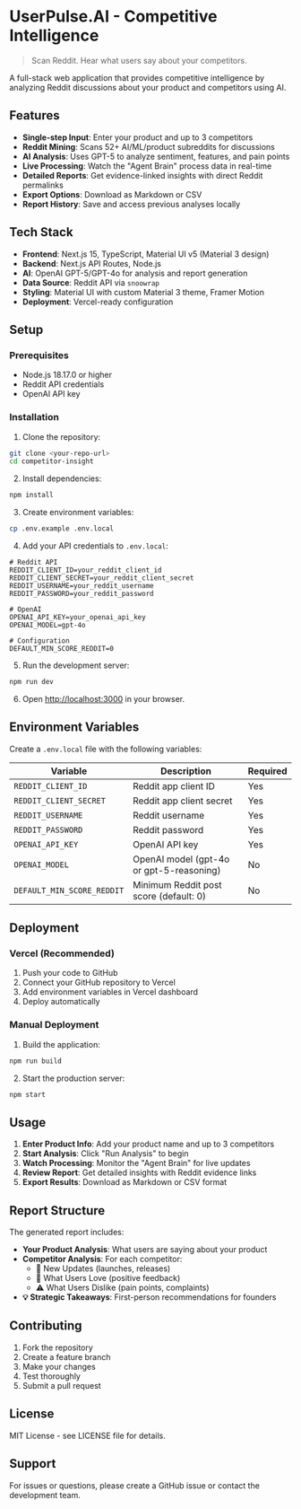 # UserPulse.AI - Competitive Intelligence

> Scan Reddit. Hear what users say about your competitors.

A full-stack web application that provides competitive intelligence by analyzing Reddit discussions about your product and competitors using AI.

## Features

- **Single-step Input**: Enter your product and up to 3 competitors
- **Reddit Mining**: Scans 52+ AI/ML/product subreddits for discussions
- **AI Analysis**: Uses GPT-5 to analyze sentiment, features, and pain points
- **Live Processing**: Watch the "Agent Brain" process data in real-time
- **Detailed Reports**: Get evidence-linked insights with direct Reddit permalinks
- **Export Options**: Download as Markdown or CSV
- **Report History**: Save and access previous analyses locally

## Tech Stack

- **Frontend**: Next.js 15, TypeScript, Material UI v5 (Material 3 design)
- **Backend**: Next.js API Routes, Node.js
- **AI**: OpenAI GPT-5/GPT-4o for analysis and report generation
- **Data Source**: Reddit API via `snoowrap`
- **Styling**: Material UI with custom Material 3 theme, Framer Motion
- **Deployment**: Vercel-ready configuration

## Setup

### Prerequisites

- Node.js 18.17.0 or higher
- Reddit API credentials
- OpenAI API key

### Installation

1. Clone the repository:
```bash
git clone <your-repo-url>
cd competitor-insight
```

2. Install dependencies:
```bash
npm install
```

3. Create environment variables:
```bash
cp .env.example .env.local
```

4. Add your API credentials to `.env.local`:
```env
# Reddit API
REDDIT_CLIENT_ID=your_reddit_client_id
REDDIT_CLIENT_SECRET=your_reddit_client_secret
REDDIT_USERNAME=your_reddit_username
REDDIT_PASSWORD=your_reddit_password

# OpenAI
OPENAI_API_KEY=your_openai_api_key
OPENAI_MODEL=gpt-4o

# Configuration
DEFAULT_MIN_SCORE_REDDIT=0
```

5. Run the development server:
```bash
npm run dev
```

6. Open [http://localhost:3000](http://localhost:3000) in your browser.

## Environment Variables

Create a `.env.local` file with the following variables:

| Variable | Description | Required |
|----------|-------------|----------|
| `REDDIT_CLIENT_ID` | Reddit app client ID | Yes |
| `REDDIT_CLIENT_SECRET` | Reddit app client secret | Yes |
| `REDDIT_USERNAME` | Reddit username | Yes |
| `REDDIT_PASSWORD` | Reddit password | Yes |
| `OPENAI_API_KEY` | OpenAI API key | Yes |
| `OPENAI_MODEL` | OpenAI model (gpt-4o or gpt-5-reasoning) | No |
| `DEFAULT_MIN_SCORE_REDDIT` | Minimum Reddit post score (default: 0) | No |

## Deployment

### Vercel (Recommended)

1. Push your code to GitHub
2. Connect your GitHub repository to Vercel
3. Add environment variables in Vercel dashboard
4. Deploy automatically

### Manual Deployment

1. Build the application:
```bash
npm run build
```

2. Start the production server:
```bash
npm start
```

## Usage

1. **Enter Product Info**: Add your product name and up to 3 competitors
2. **Start Analysis**: Click "Run Analysis" to begin
3. **Watch Processing**: Monitor the "Agent Brain" for live updates
4. **Review Report**: Get detailed insights with Reddit evidence links
5. **Export Results**: Download as Markdown or CSV format

## Report Structure

The generated report includes:

- **Your Product Analysis**: What users are saying about your product
- **Competitor Analysis**: For each competitor:
  - 🚀 New Updates (launches, releases)
  - 💚 What Users Love (positive feedback)
  - ⚠️ What Users Dislike (pain points, complaints)
- **💡 Strategic Takeaways**: First-person recommendations for founders

## Contributing

1. Fork the repository
2. Create a feature branch
3. Make your changes
4. Test thoroughly
5. Submit a pull request

## License

MIT License - see LICENSE file for details.

## Support

For issues or questions, please create a GitHub issue or contact the development team.